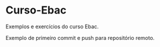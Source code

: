 # Curso-Ebac
Exemplos e exercícios do curso Ebac.

Exemplo de primeiro commit e push para repositório remoto.
